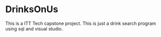 # DrinksOnUs
This is a ITT Tech capstone project. This is just a drink search program using sql and visual studio.
